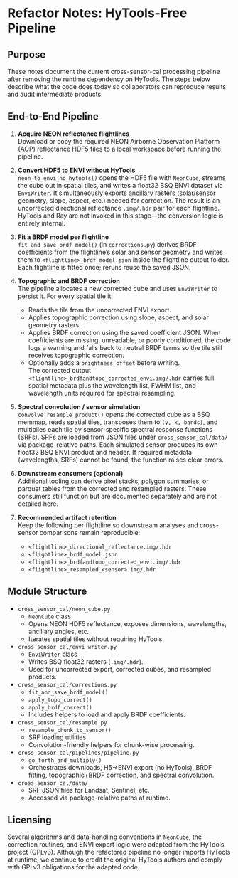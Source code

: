 # Refactor Notes: HyTools-Free Pipeline

## Purpose
These notes document the current cross-sensor-cal processing pipeline after removing the runtime dependency on HyTools. The steps below describe what the code does today so collaborators can reproduce results and audit intermediate products.

## End-to-End Pipeline
1. **Acquire NEON reflectance flightlines**  
   Download or copy the required NEON Airborne Observation Platform (AOP) reflectance HDF5 files to a local workspace before running the pipeline.

2. **Convert HDF5 to ENVI without HyTools**  
   `neon_to_envi_no_hytools()` opens the HDF5 file with `NeonCube`, streams the cube out in spatial tiles, and writes a float32 BSQ ENVI dataset via `EnviWriter`. It simultaneously exports ancillary rasters (solar/sensor geometry, slope, aspect, etc.) needed for correction. The result is an uncorrected directional reflectance `.img/.hdr` pair for each flightline. HyTools and Ray are not invoked in this stage—the conversion logic is entirely internal.

3. **Fit a BRDF model per flightline**  
   `fit_and_save_brdf_model()` (in `corrections.py`) derives BRDF coefficients from the flightline’s solar and sensor geometry and writes them to `<flightline>_brdf_model.json` inside the flightline output folder. Each flightline is fitted once; reruns reuse the saved JSON.

4. **Topographic and BRDF correction**  
   The pipeline allocates a new corrected cube and uses `EnviWriter` to persist it. For every spatial tile it:
   - Reads the tile from the uncorrected ENVI export.
   - Applies topographic correction using slope, aspect, and solar geometry rasters.
   - Applies BRDF correction using the saved coefficient JSON. When coefficients are missing, unreadable, or poorly conditioned, the code logs a warning and falls back to neutral BRDF terms so the tile still receives topographic correction.
   - Optionally adds a `brightness_offset` before writing.  
   The corrected output `<flightline>_brdfandtopo_corrected_envi.img/.hdr` carries full spatial metadata plus the wavelength list, FWHM list, and wavelength units required for spectral resampling.

5. **Spectral convolution / sensor simulation**  
   `convolve_resample_product()` opens the corrected cube as a BSQ memmap, reads spatial tiles, transposes them to `(y, x, bands)`, and multiplies each tile by sensor-specific spectral response functions (SRFs). SRFs are loaded from JSON files under `cross_sensor_cal/data/` via package-relative paths. Each simulated sensor produces its own float32 BSQ ENVI product and header. If required metadata (wavelengths, SRFs) cannot be found, the function raises clear errors.

6. **Downstream consumers (optional)**  
   Additional tooling can derive pixel stacks, polygon summaries, or parquet tables from the corrected and resampled rasters. These consumers still function but are documented separately and are not detailed here.

7. **Recommended artifact retention**  
   Keep the following per flightline so downstream analyses and cross-sensor comparisons remain reproducible:
   - `<flightline>_directional_reflectance.img/.hdr`
   - `<flightline>_brdf_model.json`
   - `<flightline>_brdfandtopo_corrected_envi.img/.hdr`
   - `<flightline>_resampled_<sensor>.img/.hdr`

## Module Structure
- `cross_sensor_cal/neon_cube.py`
  - `NeonCube` class
  - Opens NEON HDF5 reflectance, exposes dimensions, wavelengths, ancillary angles, etc.
  - Iterates spatial tiles without requiring HyTools.
- `cross_sensor_cal/envi_writer.py`
  - `EnviWriter` class
  - Writes BSQ float32 rasters (`.img/.hdr`).
  - Used for uncorrected export, corrected cubes, and resampled products.
- `cross_sensor_cal/corrections.py`
  - `fit_and_save_brdf_model()`
  - `apply_topo_correct()`
  - `apply_brdf_correct()`
  - Includes helpers to load and apply BRDF coefficients.
- `cross_sensor_cal/resample.py`
  - `resample_chunk_to_sensor()`
  - SRF loading utilities
  - Convolution-friendly helpers for chunk-wise processing.
- `cross_sensor_cal/pipelines/pipeline.py`
  - `go_forth_and_multiply()`
  - Orchestrates downloads, H5→ENVI export (no HyTools), BRDF fitting, topographic+BRDF correction, and spectral convolution.
- `cross_sensor_cal/data/`
  - SRF JSON files for Landsat, Sentinel, etc.
  - Accessed via package-relative paths at runtime.

## Licensing
Several algorithms and data-handling conventions in `NeonCube`, the correction routines, and ENVI export logic were adapted from the HyTools project (GPLv3). Although the refactored pipeline no longer imports HyTools at runtime, we continue to credit the original HyTools authors and comply with GPLv3 obligations for the adapted code.

